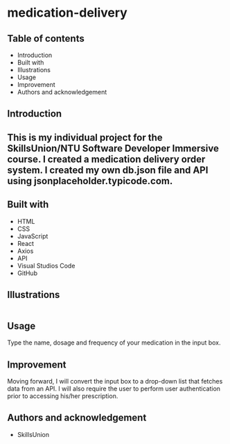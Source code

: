 # medication-delivery


## Table of contents
* Introduction
* Built with
* Illustrations
* Usage
* Improvement
* Authors and acknowledgement

## Introduction

This is my individual project for the SkillsUnion/NTU Software Developer Immersive course. I created a medication delivery order system. I created my own db.json file and API using jsonplaceholder.typicode.com.
- 

## Built with
* HTML
* CSS
* JavaScript
* React
* Axios
* API
* Visual Studios Code
* GitHub

## Illustrations
![]()

## Usage

Type the name, dosage and frequency of your medication in the input box.

## Improvement

Moving forward, I will convert the input box to a drop-down list that fetches data from an API. I will also require the user to perform user authentication prior to accessing his/her prescription.

## Authors and acknowledgement
* SkillsUnion
